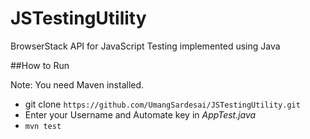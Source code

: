 # JSTestingUtility
BrowserStack API for JavaScript Testing implemented using Java

##How to Run

Note: You need Maven installed.

- git clone `https://github.com/UmangSardesai/JSTestingUtility.git`
- Enter your Username and Automate key in *AppTest.java*
- `mvn test`
